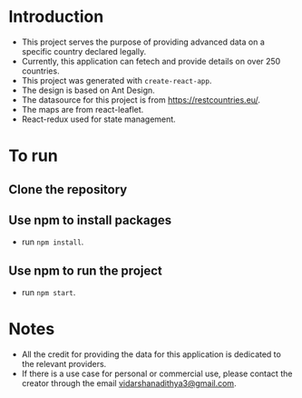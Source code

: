 # Introduction

- This project serves the purpose of providing advanced data on a specific country declared legally.
- Currently, this application can fetech and provide details on over 250 countries.
- This project was generated with `create-react-app`.
- The design is based on Ant Design.
- The datasource for this project is from https://restcountries.eu/.
- The maps are from react-leaflet.
- React-redux used for state management.

# To run

## Clone the repository
## Use npm to install packages
- run `npm install`.

## Use npm to run the project
- run `npm start`.

# Notes

- All the credit for providing the data for this application is dedicated to the relevant providers.
- If there is a use case for personal or commercial use, please contact the creator through the email vidarshanadithya3@gmail.com.